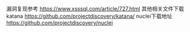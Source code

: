 漏洞复现参考
https://www.xsssql.com/article/727.html
其他相关文件下载katana
https://github.com/projectdiscovery/katana/
nuclei下载地址
https://github.com/projectdiscovery/nuclei
